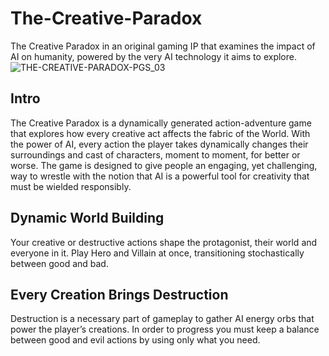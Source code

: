# The-Creative-Paradox
The Creative Paradox in an original gaming IP that examines the impact of AI on humanity, powered by the very AI technology it aims to explore.
![THE-CREATIVE-PARADOX-PGS_03](https://github.com/Launch-Session/The-Creative-Paradox/assets/2120817/cc25d740-9698-4ed4-95fb-7a4f8d032cdb)

## Intro
The Creative Paradox is a dynamically generated action-adventure game that explores how every creative act affects the fabric of the World. With the power of AI, every action the player takes dynamically changes their surroundings and cast of characters, moment to moment, for better or worse.
The game is designed to give people an engaging, yet challenging, way to wrestle with the notion that AI is a powerful tool for creativity that must be wielded responsibly.

## Dynamic World Building
Your creative or destructive actions shape the protagonist, their world and everyone in it.
Play Hero and Villain at once, transitioning stochastically between good and bad. 

## Every Creation Brings Destruction 

Destruction is a necessary part of gameplay to gather AI energy orbs that power the player’s creations.
In order to progress you must keep a balance between good and evil actions by using only what you need.

